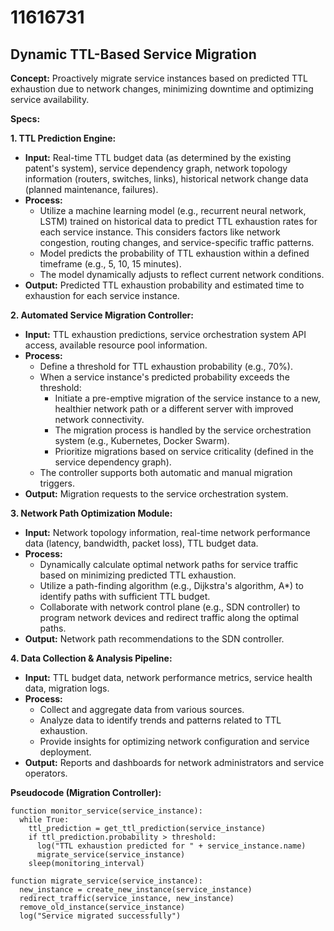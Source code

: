 # 11616731

## Dynamic TTL-Based Service Migration

**Concept:** Proactively migrate service instances based on predicted TTL exhaustion due to network changes, minimizing downtime and optimizing service availability.

**Specs:**

**1. TTL Prediction Engine:**

*   **Input:** Real-time TTL budget data (as determined by the existing patent's system), service dependency graph, network topology information (routers, switches, links), historical network change data (planned maintenance, failures).
*   **Process:**
    *   Utilize a machine learning model (e.g., recurrent neural network, LSTM) trained on historical data to predict TTL exhaustion rates for each service instance. This considers factors like network congestion, routing changes, and service-specific traffic patterns.
    *   Model predicts the probability of TTL exhaustion within a defined timeframe (e.g., 5, 10, 15 minutes).
    *   The model dynamically adjusts to reflect current network conditions.
*   **Output:** Predicted TTL exhaustion probability and estimated time to exhaustion for each service instance.

**2. Automated Service Migration Controller:**

*   **Input:** TTL exhaustion predictions, service orchestration system API access, available resource pool information.
*   **Process:**
    *   Define a threshold for TTL exhaustion probability (e.g., 70%).
    *   When a service instance's predicted probability exceeds the threshold:
        *   Initiate a pre-emptive migration of the service instance to a new, healthier network path or a different server with improved network connectivity.
        *   The migration process is handled by the service orchestration system (e.g., Kubernetes, Docker Swarm).
        *   Prioritize migrations based on service criticality (defined in the service dependency graph).
    *   The controller supports both automatic and manual migration triggers.
*   **Output:** Migration requests to the service orchestration system.

**3. Network Path Optimization Module:**

*   **Input:** Network topology information, real-time network performance data (latency, bandwidth, packet loss), TTL budget data.
*   **Process:**
    *   Dynamically calculate optimal network paths for service traffic based on minimizing predicted TTL exhaustion.
    *   Utilize a path-finding algorithm (e.g., Dijkstra's algorithm, A*) to identify paths with sufficient TTL budget.
    *   Collaborate with network control plane (e.g., SDN controller) to program network devices and redirect traffic along the optimal paths.
*   **Output:** Network path recommendations to the SDN controller.

**4. Data Collection & Analysis Pipeline:**

*   **Input:** TTL budget data, network performance metrics, service health data, migration logs.
*   **Process:**
    *   Collect and aggregate data from various sources.
    *   Analyze data to identify trends and patterns related to TTL exhaustion.
    *   Provide insights for optimizing network configuration and service deployment.
*   **Output:** Reports and dashboards for network administrators and service operators.

**Pseudocode (Migration Controller):**

```
function monitor_service(service_instance):
  while True:
    ttl_prediction = get_ttl_prediction(service_instance)
    if ttl_prediction.probability > threshold:
      log("TTL exhaustion predicted for " + service_instance.name)
      migrate_service(service_instance)
    sleep(monitoring_interval)

function migrate_service(service_instance):
  new_instance = create_new_instance(service_instance)
  redirect_traffic(service_instance, new_instance)
  remove_old_instance(service_instance)
  log("Service migrated successfully")
```
